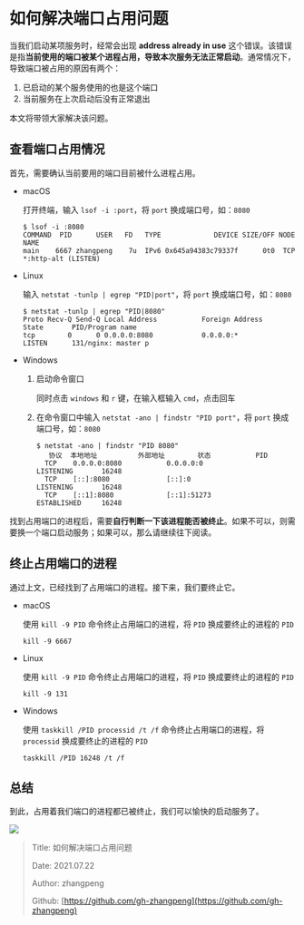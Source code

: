 # 如何解决端口占用问题

当我们启动某项服务时，经常会出现 **address already in use** 这个错误。该错误是指**当前使用的端口被某个进程占用，导致本次服务无法正常启动**。通常情况下，导致端口被占用的原因有两个：

1. 已启动的某个服务使用的也是这个端口
2. 当前服务在上次启动后没有正常退出

本⽂将带领⼤家解决该问题。

## 查看端口占用情况

首先，需要确认当前要用的端口目前被什么进程占用。

- macOS

  打开终端，输入 `lsof -i :port`，将 `port` 换成端口号，如：`8080`

  ```shell
  $ lsof -i :8080
  COMMAND  PID      USER   FD   TYPE             DEVICE SIZE/OFF NODE NAME
  main    6667 zhangpeng    7u  IPv6 0x645a94383c79337f      0t0  TCP *:http-alt (LISTEN)
  ```

- Linux

  输入 `netstat -tunlp | egrep "PID|port"`，将 `port` 换成端口号，如：`8080`

  ```shell
  $ netstat -tunlp | egrep "PID|8080"
  Proto Recv-Q Send-Q Local Address           Foreign Address         State       PID/Program name
  tcp        0      0 0.0.0.0:8080            0.0.0.0:*               LISTEN      131/nginx: master p
  ```

- Windows

  1. 启动命令窗口

     同时点击 `windows` 和 `r` 键，在输入框输入 `cmd`，点击回车

  2. 在命令窗口中输入 `netstat -ano | findstr "PID port"`，将 `port` 换成端口号，如：`8080`

     ```shell
     $ netstat -ano | findstr "PID 8080"
     	协议  本地地址          外部地址        状态           PID
       TCP    0.0.0.0:8080           0.0.0.0:0              LISTENING       16248
       TCP    [::]:8080              [::]:0                 LISTENING       16248
       TCP    [::1]:8080             [::1]:51273            ESTABLISHED     16248
     ```

找到占用端口的进程后，需要**自行判断一下该进程能否被终止**。如果不可以，则需要换一个端口启动服务；如果可以，那么请继续往下阅读。

## 终止占用端口的进程

通过上文，已经找到了占用端口的进程。接下来，我们要终止它。

- macOS

  使用 `kill -9 PID` 命令终止占用端口的进程，将 `PID` 换成要终止的进程的 `PID`

  ```shell
  kill -9 6667
  ```

- Linux

  使用 `kill -9 PID` 命令终止占用端口的进程，将 `PID` 换成要终止的进程的 `PID`

  ```shell
  kill -9 131
  ```

- Windows

  使用 `taskkill /PID processid /t /f` 命令终止占用端口的进程，将 `processid` 换成要终止的进程的 `PID`

  ```shell
  taskkill /PID 16248 /t /f
  ```

## 总结

到此，占⽤着我们端⼝的进程都已被终止，我们可以愉快的启动服务了。

![](https://img.zhangpeng.site/wechat/qrcode.jpg)

> Title: 如何解决端口占用问题
>
> Date: 2021.07.22
>
> Author: zhangpeng
>
> Github: [https://github.com/gh-zhangpeng](https://github.com/gh-zhangpeng)
